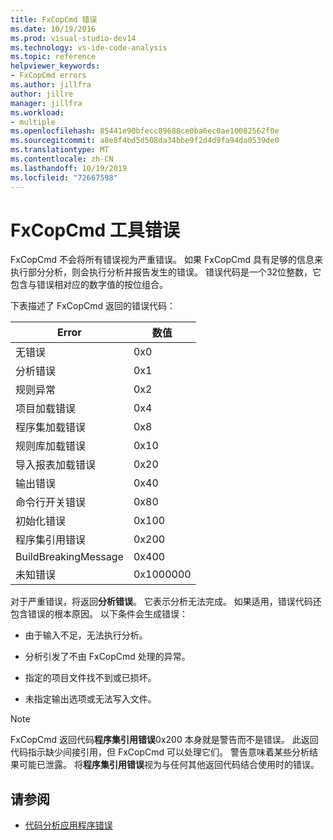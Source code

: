```yaml
---
title: FxCopCmd 错误
ms.date: 10/19/2016
ms.prod: visual-studio-dev14
ms.technology: vs-ide-code-analysis
ms.topic: reference
helpviewer_keywords:
- FxCopCmd errors
ms.author: jillfra
author: jillre
manager: jillfra
ms.workload:
- multiple
ms.openlocfilehash: 85441e90bfecc89688ce0ba6ec0ae10082562f0e
ms.sourcegitcommit: a8e8f4bd5d508da34bbe9f2d4d9fa94da0539de0
ms.translationtype: MT
ms.contentlocale: zh-CN
ms.lasthandoff: 10/19/2019
ms.locfileid: "72667598"
---
```

# <a name="fxcopcmd-tool-errors"></a>FxCopCmd 工具错误

FxCopCmd 不会将所有错误视为严重错误。 如果 FxCopCmd 具有足够的信息来执行部分分析，则会执行分析并报告发生的错误。 错误代码是一个32位整数，它包含与错误相对应的数字值的按位组合。

下表描述了 FxCopCmd 返回的错误代码：

|Error|数值|
|-----------|-------------------|
|无错误|0x0|
|分析错误|0x1|
|规则异常|0x2|
|项目加载错误|0x4|
|程序集加载错误|0x8|
|规则库加载错误|0x10|
|导入报表加载错误|0x20|
|输出错误|0x40|
|命令行开关错误|0x80|
|初始化错误|0x100|
|程序集引用错误|0x200|
|BuildBreakingMessage|0x400|
|未知错误|0x1000000|

对于严重错误，将返回**分析错误**。 它表示分析无法完成。 如果适用，错误代码还包含错误的根本原因。 以下条件会生成错误：

- 由于输入不足，无法执行分析。

- 分析引发了不由 FxCopCmd 处理的异常。

- 指定的项目文件找不到或已损坏。

- 未指定输出选项或无法写入文件。

> [!NOTE]
> FxCopCmd 返回代码**程序集引用错误**0x200 本身就是警告而不是错误。 此返回代码指示缺少间接引用，但 FxCopCmd 可以处理它们。 警告意味着某些分析结果可能已泄露。 将**程序集引用错误**视为与任何其他返回代码结合使用时的错误。

## <a name="see-also"></a>请参阅

- [代码分析应用程序错误](../code-quality/code-analysis-application-errors.md)
